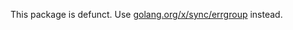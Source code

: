 This package is defunct. Use [golang.org/x/sync/errgroup](https://pkg.go.dev/golang.org/x/sync/errgroup) instead.
